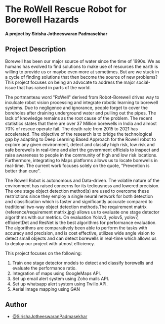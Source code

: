 
# The RoWell Rescue Robot for Borewell Hazards
#### A project by Sirisha Jotheeswaran Padmasekhar 

## Project Description 
Borewell has been our major source of water since the time of 1990s. We as humans has evolved to find solutions to make use of resources the earth is willing to provide us or maybe even more at sometimes. But are we stuck in a cycle of finding solutions that then become the source of new problems? This project focuses on being an advocate to address the major social-issue that has raised in parts of the world. 

The portmanteau word "RoWell" derived from Robot-Borewell drives way to inculcate robot vision processing and integrate robotic learning to borewell systems. Due to negligence and ignorance, people forget to cover the boreholes after draining underground water and pulling out the pipes. The lack of knowledge remains as the root cause of the problem. The recent statistics states that there are over 37 Million borewells in India and almost 70% of rescue operate fail. The death rate from 2015 to 2021 has accelerated. The objective of the research is to bridge the technological gap by adapting to Deep Learning Based Approach for the Rowell robot to explore any given environment, detect and classify high risk, low risk and safe borewells in real-time and alert the government officials to inspect and raise awareness to people in the community of high and low risk locations. Furthermore, integrating to Maps platforms allows us to locate borewells  in real-time. The current work focuses solely on the quote, "Prevention is better than cure".  

The Rowell  Robot is autonomous and Data-driven. The volatile nature of the environment has raised concerns for its tediousness and lowered precision. The one stage object detection method(s) are used to overcome these restrictions since they employ a single neural network for both detection and classification which is faster and significantly accurate compared to traditional two-way object detection methods.The requirement matrix (reference/requirement matrix.jpg) allows us to evaluate one stage detector algorithms with our metrics. On evaluation Yolov3, yolov5, yolov7, efficientDet and ResNet is the best algorithms for performance evaluation. The algorithms  are comparatively been able to perform the tasks with accuracy and precision, and is cost effective, utilizes wide angle vision to detect small objects and can detect borewells in real-time which allows us to deploy our project with utmost efficiency. 

This project focuses on the following:

1. Train one stage detector models to detect and classify borewells and evaluate the performance ratio. 
2. Integration of maps using GoogleMaps API. 
3. Set up email alert system using Zoho mails API. 
4. Set up whatsapp alert system using Twilio API.
5. Aerial Image mapping using GAN 

## Author

- [@SirishaJotheeswaranPadmasekhar](https://github.com/SirishaJotheeswaranPadmasekhar)


